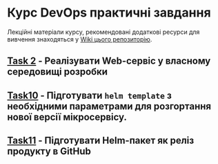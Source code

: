 # Курс DevOps практичні завдання

Лекційні матеріали курсу, рекомендовані додаткові ресурси для вивчення знаходяться у [Wiki цього репозиторію](https://github.com/vit-um/DevOps/wiki).

## [Task 2](Task2/README.md) - Реалізувати  Web-сервіс у власному середовищі розробки 

## [Task10](Task10_ambassador/README.md) - Підготувати `helm template` з необхідними параметрами для розгортання нової версії мікросервісу.
## [Task11](Task11_helm/README.md) - Підготувати Helm-пакет як реліз продукту в GitHub  
